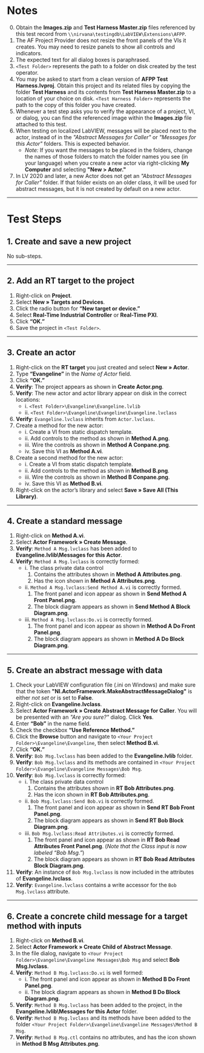 # Notes

0. Obtain the **Images.zip** and **Test Harness Master.zip** files referenced by this test record from `\\nirvana\testingdb\LabVIEW\Extensions\AFPP`.  
1. The AF Project Provider does not resize the front panels of the VIs it creates. You may need to resize panels to show all controls and indicators.  
2. The expected text for all dialog boxes is paraphrased.  
3. `<Test Folder>` represents the path to a folder on disk created by the test operator.  
4. You may be asked to start from a clean version of **AFPP Test Harness.lvproj**. Obtain this project and its related files by copying the folder **Test Harness** and its contents from **Test Harness Master.zip** to a location of your choice on disk. `<Test Harness Folder>` represents the path to the copy of this folder you have created.  
5. Whenever a test step asks you to verify the appearance of a project, VI, or dialog, you can find the referenced image within the **Images.zip** file attached to this test.  
6. When testing on localized LabVIEW, messages will be placed next to the actor, instead of in the *"Abstract Messages for Caller"* or *"Messages for this Actor"* folders. This is expected behavior.  
   - *Note:* If you want the messages to be placed in the folders, change the names of those folders to match the folder names you see (in your language) when you create a new actor via right-clicking **My Computer** and selecting **"New > Actor."**  
7. In LV 2020 and later, a new Actor does not get an *"Abstract Messages for Caller"* folder. If that folder exists on an older class, it will be used for abstract messages, but it is not created by default on a new actor.

---

# Test Steps

## 1. Create and save a new project

No sub-steps.

---

## 2. Add an RT target to the project

1. Right-click on **Project**.  
2. Select **New » Targets and Devices**.  
3. Click the radio button for **“New target or device.”**  
4. Select **Real-Time Industrial Controller** or **Real-Time PXI**.  
5. Click **“OK.”**  
6. Save the project in `<Test Folder>`.

---

## 3. Create an actor

1. Right-click on the **RT target** you just created and select **New » Actor**.  
2. Type **“Evangeline”** in the *Name of Actor* field.  
3. Click **“OK.”**  
4. **Verify**: The project appears as shown in **Create Actor.png**.  
5. **Verify**: The new actor and actor library appear on disk in the correct locations:  
   - i. `<Test Folder>\Evangeline\Evangeline.lvlib`  
   - ii. `<Test Folder>\Evangeline\Evangeline\Evangeline.lvclass`  
6. **Verify**: `Evangeline.lvclass` inherits from `Actor.lvclass`.  
7. Create a method for the new actor:  
   - i. Create a VI from static dispatch template.  
   - ii. Add controls to the method as shown in **Method A.png**.  
   - iii. Wire the controls as shown in **Method A Conpane.png**.  
   - iv. Save this VI as **Method A.vi**.  
8. Create a second method for the new actor:  
   - i. Create a VI from static dispatch template.  
   - ii. Add controls to the method as shown in **Method B.png**.  
   - iii. Wire the controls as shown in **Method B Conpane.png**.  
   - iv. Save this VI as **Method B.vi**.  
9. Right-click on the actor’s library and select **Save » Save All (This Library)**.

---

## 4. Create a standard message

1. Right-click on **Method A.vi**.  
2. Select **Actor Framework » Create Message**.  
3. **Verify**: `Method A Msg.lvclass` has been added to **Evangeline.lvlib\Messages for this Actor**.  
4. **Verify**: `Method A Msg.lvclass` is correctly formed:  
   - i. The class private data control  
     1. Contains the attributes shown in **Method A Attributes.png**.  
     2. Has the icon shown in **Method A Attributes.png**.  
   - ii. `Method A Msg.lvclass:Send Method A.vi` is correctly formed.  
     1. The front panel and icon appear as shown in **Send Method A Front Panel.png**.  
     2. The block diagram appears as shown in **Send Method A Block Diagram.png**.  
   - iii. `Method A Msg.lvclass:Do.vi` is correctly formed.  
     1. The front panel and icon appear as shown in **Method A Do Front Panel.png**.  
     2. The block diagram appears as shown in **Method A Do Block Diagram.png**.

---

## 5. Create an abstract message with data

1. Check your LabVIEW configuration file (.ini on Windows) and make sure that the token **"NI.ActorFramework.MakeAbstractMessageDialog"** is either *not set* or is set to **False**.  
2. Right-click on **Evangeline.lvclass**.  
3. Select **Actor Framework » Create Abstract Message for Caller**. You will be presented with an *"Are you sure?"* dialog. Click **Yes**.  
4. Enter **“Bob”** in the name field.  
5. Check the checkbox **“Use Reference Method.”**  
6. Click the **Browse** button and navigate to `<Your Project Folder>\Evangeline\Evangeline`, then select **Method B.vi**.  
7. Click **“OK.”**  
8. **Verify**: `Bob Msg.lvclass` has been added to the **Evangeline.lvlib** folder.  
9. **Verify**: `Bob Msg.lvclass` and its methods are contained in `<Your Project Folder>\Evangeline\Evangeline Messages\Bob Msg`.  
10. **Verify**: `Bob Msg.lvclass` is correctly formed:  
    - i. The class private data control  
      1. Contains the attributes shown in **RT Bob Attributes.png**.  
      2. Has the icon shown in **RT Bob Attributes.png**.  
    - ii. `Bob Msg.lvclass:Send Bob.vi` is correctly formed.  
      1. The front panel and icon appear as shown in **Send RT Bob Front Panel.png**.  
      2. The block diagram appears as shown in **Send RT Bob Block Diagram.png**.  
    - iii. `Bob Msg.lvclass:Read Attributes.vi` is correctly formed.  
      1. The front panel and icon appear as shown in **RT Bob Read Attributes Front Panel.png**. (*Note that the Class input is now labeled “Bob Msg.”*)  
      2. The block diagram appears as shown in **RT Bob Read Attributes Block Diagram.png**.  
11. **Verify**: An instance of `Bob Msg.lvclass` is now included in the attributes of **Evangeline.lvclass**.  
12. **Verify**: `Evangeline.lvclass` contains a write accessor for the `Bob Msg.lvclass` attribute.

---

## 6. Create a concrete child message for a target method with inputs

1. Right-click on **Method B.vi**.  
2. Select **Actor Framework » Create Child of Abstract Message**.  
3. In the file dialog, navigate to `<Your Project Folder>\Evangeline\Evangeline Messages\Bob Msg` and select **Bob Msg.lvclass**.  
4. **Verify**: `Method B Msg.lvclass:Do.vi` is well formed:  
   - i. The front panel and icon appear as shown in **Method B Do Front Panel.png**.  
   - ii. The block diagram appears as shown in **Method B Do Block Diagram.png**.  
5. **Verify**: `Method B Msg.lvclass` has been added to the project, in the **Evangeline.lvlib\Messages for this Actor** folder.  
6. **Verify**: `Method B Msg.lvclass` and its methods have been added to the folder `<Your Project Folder>\Evangeline\Evangeline Messages\Method B Msg`.  
7. **Verify**: `Method B Msg.ctl` contains no attributes, and has the icon shown in **Method B Msg Attributes.png**.

